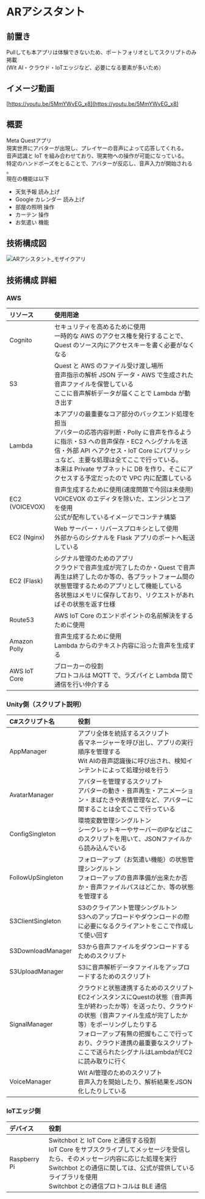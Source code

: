 # ARアシスタント
## 前置き
Pullしても本アプリは体験できないため、ポートフォリオとしてスクリプトのみ掲載  
(Wit AI・クラウド・IoTエッジなど、必要になる要素が多いため）

## イメージ動画
[https://youtu.be/5MmYWvEG_x8](https://youtu.be/5MmYWvEG_x8)  

## 概要
Meta Questアプリ  
現実世界にアバターが出現し、プレイヤーの音声によって応答してくれる。  
音声認識と IoT を組み合わせており、現実物への操作が可能になっている。  
特定のハンドポーズをとることで、アバターが反応し、音声入力が開始される 。   
現在の機能は以下  
  + 天気予報 読み上げ  
  + Google カレンダー 読み上げ  
  + 部屋の照明 操作  
  + カーテン 操作  
  + お気遣い 機能

## 技術構成図
![ARアシスタント_モザイクアリ](https://github.com/ksk-14/ARassistant/assets/109534137/2e86b7cc-350d-40b7-b7e6-f1e497b98099)

## 技術構成 詳細
### AWS

| リソース | 使用用途 |
| :-------- | :--- |
| Cognito | セキュリティを高めるために使用 <br> 一時的な AWS のアクセス権を発行することで、Quest のソース内にアクセスキーを書く必要がなくなる|
| S3 | Quest と AWS のファイル受け渡し場所 <br> 音声指示の解析 JSON データ・AWS で生成された音声ファイルを保管している <br> ここに音声解析データが届くことで Lambda が動き出す|
| Lambda | 本アプリの最重要なコア部分のバックエンド処理を担当 <br> アバターの応答内容判断・Polly に音声を作るように指示・S3 への音声保存・EC2 へシグナルを送信・外部 API へアクセス・IoT Core にパブリッシュなど、主要な処理は全てここで行っている。<br> 本来は Private サブネットに DB を作り、そこにアクセスする予定だったので VPC 内に配置している|
| EC2 (VOICEVOX) | 音声生成するために使用(速度問題で今回は未使用) <br> VOICEVOX のエディタを除いた、エンジンとコアを使用 <br> 公式が配布しているイメージでコンテナ構築|
| EC2 (Nginx) | Web サーバー・リバースプロキシとして使用 <br> 外部からのシグナルを Flask アプリのポートへ転送している |
| EC2 (Flask) | シグナル管理のためのアプリ <br> クラウドで音声生成が完了したのか・Quest で音声再生は終了したのか等の、各プラットフォーム間の状態管理するためのアプリとして機能している <br> 各状態はメモリに保存しており、リクエストがあればその状態を返す仕様 |
| Route53 | AWS IoT Core のエンドポイントの名前解決をするために使用 |
| Amazon Polly | 音声生成するために使用 <br> Lambda からのテキスト内容に沿った音声を生成する|
| AWS IoT Core | ブローカーの役割 <br> プロトコルは MQTT で、ラズパイと Lambda 間で通信を行い仲介する|

### Unity側（スクリプト説明）
| C#スクリプト名 | 役割 |
| :-------------- | :--- |
| AppManager | アプリ全体を統括するスクリプト <br> 各マネージャーを呼び出し、アプリの実行順序を管理する <br> Wit AIの音声認識後に呼び出され、検知インテントによって処理分岐を行う|
| AvatarManager | アバターを管理するスクリプト <br> アバターの動き・音声再生・アニメーション・まばたきや表情管理など、アバターに関することは全てここで行っている|
| ConfigSingleton | 環境変数管理シングルトン <br> シークレットキーやサーバーのIPなどはこのスクリプトを用いて、JSONファイルから読み込んでいる|
| FollowUpSingleton | フォローアップ（お気遣い機能）の状態管理シングルトン <br> フォローアップの音声準備が出来たか否か・音声ファイルパスはどこか、等の状態を管理する|
| S3ClientSingleton | S3のクライアント管理シングルトン <br> S3へのアップロードやダウンロードの際に必要になるクライアントをここで作成して使い回す|
| S3DownloadManager | S3から音声ファイルをダウンロードするためのスクリプト|
| S3UploadManager | S3に音声解析データファイルをアップロードするためのスクリプト  |
| SignalManager | クラウドと状態連携するためのスクリプト <br> EC2インスタンスにQuestの状態（音声再生が終わったか等）を送ったり、クラウドの状態（音声ファイル生成が完了したか等）をポーリングしたりする <br> フォローアップ有無の把握もここで行っており、クラウド連携の最重要なスクリプト <br> ここで送られたシグナルはLambdaがEC2に読み取りに行く|
| VoiceManager | Wit AI管理のためのスクリプト <br> 音声入力を開始したり、解析結果をJSON化したりしている|

### IoTエッジ側
| デバイス | 役割 |
| :-------- | :--- |
| Raspberry Pi | Switchbot と IoT Core と通信する役割 <br> IoT Core をサブスクライブしてメッセージを受信したら、そのメッセージ内容に応じた処理を実行 <br> Switchbot との通信に関しては、公式が提供しているライブラリを使用 <br> Switchbot との通信プロトコルは BLE 通信|
